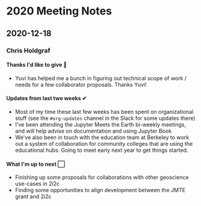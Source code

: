 # 2020 Meeting Notes

## 2020-12-18

### Chris Holdgraf

#### Thanks I'd like to give 🙌
- Yuvi has helped me a bunch in figuring out technical scope of work / needs for a few collaborator proposals. Thanks Yuvi!


#### Updates from last two weeks ✔
- Most of my time these last few weeks has been spent on organizational stuff (see the `#org-updates` channel in the Slack for some updates there)
- I've been attending the Jupyter Meets the Earth bi-weekly meetings, and will help advise on documentation and using Jupyter Book
- We've also been in touch with the education team at Berkeley to work out a system of collaboration for community colleges that are using the educational hubs. Going to meet early next year to get things started.

#### What I'm up to next ⬜
- Finishing up some proposals for collaborations with other geoscience use-cases in 2i2c
- Finding some opportunities to align development between the JMTE grant and 2i2c
